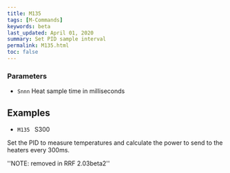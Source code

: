 ```yaml
---
title: M135
tags: [M-Commands] 
keywords: beta 
last_updated: April 01, 2020 
summary: Set PID sample interval 
permalink: M135.html
toc: false 
---
```



### Parameters

* `Snnn` Heat sample time in milliseconds

## Examples

* ` M135  ` S300

Set the PID to measure temperatures and calculate the power to send to the heaters every 300ms.

''NOTE: removed in RRF 2.03beta2''

